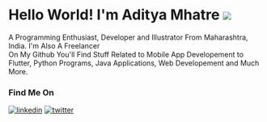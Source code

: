 # Hello World! I'm Aditya Mhatre <img src="https://img.icons8.com/doodle/48/000000/hello--v1.png"/>

<p>
A Programming Enthusiast, Developer and Illustrator From Maharashtra, India. I'm Also A Freelancer
<br>
On My Github You'll Find Stuff Related to Mobile App Developement to Flutter, Python Programs, Java Applications, Web Developement and Much More.
</p>

### Find Me On

[![linkedin](https://img.shields.io/badge/LinkedIn-0077B5?style=for-the-badge&logo=linkedin&logoColor=white)](https://www.linkedin.com/in/aditya-mhatre-9a0254ab/)
[![twitter](https://img.shields.io/badge/Twitter-1DA1F2?style=for-the-badge&logo=twitter&logoColor=white)](https://twitter.com/aditya_amask)
